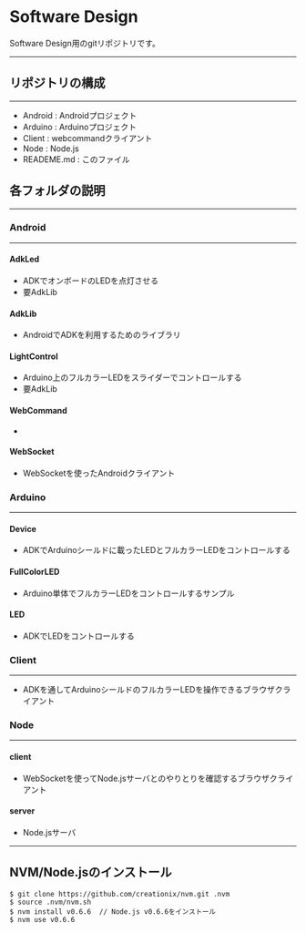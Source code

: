 # Software Design
Software Design用のgitリポジトリです。
***
## リポジトリの構成
---
- Android : Androidプロジェクト
- Arduino : Arduinoプロジェクト
- Client : webcommandクライアント
- Node : Node.js
- READEME.md : このファイル

## 各フォルダの説明
---
### Android
***
#### AdkLed
- ADKでオンボードのLEDを点灯させる
- 要AdkLib

#### AdkLib
- AndroidでADKを利用するためのライブラリ

#### LightControl
- Arduino上のフルカラーLEDをスライダーでコントロールする
- 要AdkLib

#### WebCommand
- 

#### WebSocket
- WebSocketを使ったAndroidクライアント


### Arduino
***
#### Device
- ADKでArduinoシールドに載ったLEDとフルカラーLEDをコントロールする

#### FullColorLED
- Arduino単体でフルカラーLEDをコントロールするサンプル

#### LED
- ADKでLEDをコントロールする

### Client
***
- ADKを通してArduinoシールドのフルカラーLEDを操作できるブラウザクライアント

### Node
***
#### client
- WebSocketを使ってNode.jsサーバとのやりとりを確認するブラウザクライアント

#### server
- Node.jsサーバ
***
## NVM/Node.jsのインストール
```
$ git clone https://github.com/creationix/nvm.git .nvm
$ source .nvm/nvm.sh
$ nvm install v0.6.6  // Node.js v0.6.6をインストール
$ nvm use v0.6.6
```